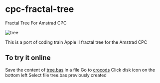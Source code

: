 # cpc-fractal-tree
Fractal Tree For Amstrad CPC

![tree](https://user-images.githubusercontent.com/15486071/190010152-bacb722a-54cf-4550-b23e-b9eede733645.png)

This is a port of coding train Apple II fractal tree for the Amstrad CPC

## To try it online

Save the content of [tree.bas](https://github.com/CopperFr/cpc-fractal-tree/blob/main/tree.bas) in a file
Go to [crocods](http://crocods.org/web/)
Click disk icon on the bottom left
Select file tree.bas previously created
